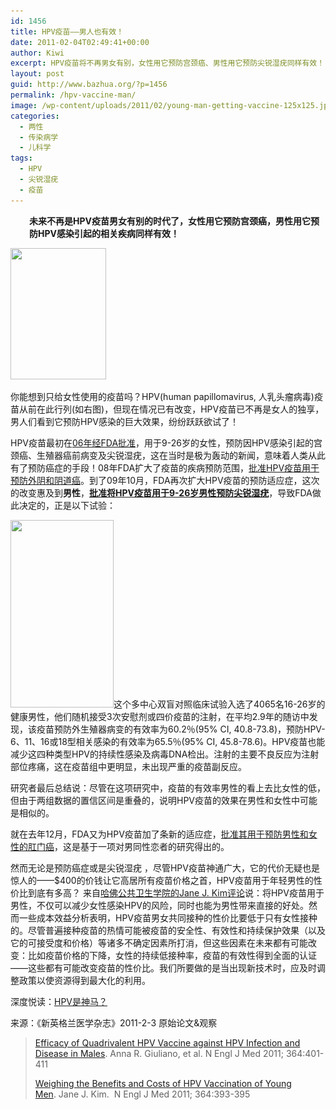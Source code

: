 ```yaml
---
id: 1456
title: HPV疫苗——男人也有效！
date: 2011-02-04T02:49:41+00:00
author: Kiwi
excerpt: HPV疫苗将不再男女有别，女性用它预防宫颈癌、男性用它预防尖锐湿疣同样有效！
layout: post
guid: http://www.bazhua.org/?p=1456
permalink: /hpv-vaccine-man/
image: /wp-content/uploads/2011/02/young-man-getting-vaccine-125x125.jpg
categories:
  - 两性
  - 传染病学
  - 儿科学
tags:
  - HPV
  - 尖锐湿疣
  - 疫苗
---
```

<p style="padding-left: 30px;">
  <strong>未来不再是HPV疫苗男女有别的时代了，女性用它预防宫颈癌，男性用它预防HPV感染引起的相关疾病同样有效！</strong>
</p>

<div>
  <p>
    <a href="http://www.hpv.com.hk/"><img class="alignright size-medium wp-image-1460" title="imgname--esaeaeececae---50226711--Twins_Sa_Injections" src="/wp-content/uploads/2011/02/imgname-esaeaeececae-50226711-Twins_Sa_Injections-218x300.jpg" alt="" width="153" height="210" srcset="/wp-content/uploads/2011/02/imgname-esaeaeececae-50226711-Twins_Sa_Injections-218x300.jpg 218w, /wp-content/uploads/2011/02/imgname-esaeaeececae-50226711-Twins_Sa_Injections-109x150.jpg 109w, /wp-content/uploads/2011/02/imgname-esaeaeececae-50226711-Twins_Sa_Injections.jpg 450w" sizes="(max-width: 153px) 100vw, 153px" /></a>
  </p>
  
  <p>
    你能想到只给女性使用的疫苗吗？HPV(human papillomavirus, 人乳头瘤病毒)疫苗从前在此行列(如右图)，但现在情况已有改变，HPV疫苗已不再是女人的独享，男人们看到它预防HPV感染的巨大效果，纷纷跃跃欲试了！
  </p>
</div>

HPV疫苗最初在[06年经FDA批准](http://www.ashastd.org/news/news_pressreleases_HPV_Vaccine.cfm)，用于9-26岁的女性，预防因HPV感染引起的宫颈癌、生殖器癌前病变及尖锐湿疣，这在当时是极为轰动的新闻，意味着人类从此有了预防癌症的手段！08年FDA扩大了疫苗的疾病预防范围，[批准HPV疫苗用于预防外阴和阴道癌](http://www.fda.gov/NewsEvents/Newsroom/PressAnnouncements/2008/ucm116945.htm)。到了09年10月，FDA再次扩大HPV疫苗的预防适应症，这次的改变惠及到**男性**，[**批准将HPV疫苗用于9-26岁男性预防尖锐湿疣**](http://www.fda.gov/NewsEvents/Newsroom/PressAnnouncements/ucm187003.htm)，导致FDA做此决定的，正是以下试验：

[<img class="alignleft size-medium wp-image-1458" title="boy-hpv-vaccine" src="/wp-content/uploads/2011/02/boy-hpv-vaccine-165x300.jpg" alt="" width="165" height="300" srcset="/wp-content/uploads/2011/02/boy-hpv-vaccine-165x300.jpg 165w, /wp-content/uploads/2011/02/boy-hpv-vaccine-82x150.jpg 82w, /wp-content/uploads/2011/02/boy-hpv-vaccine.jpg 233w" sizes="(max-width: 165px) 100vw, 165px" />](/wp-content/uploads/2011/02/boy-hpv-vaccine.jpg)这个多中心双盲对照临床试验入选了4065名16-26岁的健康男性，他们随机接受3次安慰剂或四价疫苗的注射，在平均2.9年的随访中发现，该疫苗预防外生殖器病变的有效率为60.2％(95% CI, 40.8-73.8)，预防HPV-6、11、16或18型相关感染的有效率为65.5％(95% CI, 45.8-78.6)。HPV疫苗也能减少这四种类型HPV的持续性感染及病毒DNA检出。注射的主要不良反应为注射部位疼痛，这在疫苗组中更明显，未出现严重的疫苗副反应。

研究者最后总结说：尽管在这项研究中，疫苗的有效率男性的看上去比女性的低，但由于两组数据的置信区间是重叠的，说明HPV疫苗的效果在男性和女性中可能是相似的。

就在去年12月，FDA又为HPV疫苗加了条新的适应症，[批准其用于预防男性和女性的肛门癌](http://www.medpagetoday.com/HematologyOncology/OtherCancers/24042)，这是基于一项对男同性恋者的研究得出的。

然而无论是预防癌症或是尖锐湿疣 ，尽管HPV疫苗神通广大，它的代价无疑也是惊人的——$400的价钱让它高居所有疫苗价格之首，HPV疫苗用于年轻男性的性价比到底有多高？ 来自[哈佛公共卫生学院的Jane J. Kim评论](http://www.nejm.org/doi/full/10.1056/NEJMp1012246?query=featured_home)说：将HPV疫苗用于男性，不仅可以减少女性感染HPV的风险，同时也能为男性带来直接的好处。然而一些成本效益分析表明，HPV疫苗男女共同接种的性价比要低于只有女性接种的。尽管普遍接种疫苗的热情可能被疫苗的安全性、有效性和持续保护效果（以及它的可接受度和价格）等诸多不确定因素所打消，但这些因素在未来都有可能改变：比如疫苗价格的下降，女性的持续低接种率，疫苗的有效性得到全面的认证——这些都有可能改变疫苗的性价比。我们所要做的是当出现新技术时，应及时调整政策以使资源得到最大化的利用。

深度悦读：[HPV是神马？](http://www.bazhua.org/2011/02/hpv.html)

来源：《新英格兰医学杂志》2011-2-3 原始论文&观察

> [Efficacy of Quadrivalent HPV Vaccine against HPV Infection and Disease in Males](http://www.nejm.org/doi/full/10.1056/NEJMoa0909537?query=featured_home#t=abstract). Anna R. Giuliano, et al. N Engl J Med 2011; 364:401-411
> 
> [Weighing the Benefits and Costs of HPV Vaccination of Young Men](http://www.nejm.org/doi/full/10.1056/NEJMp1012246?query=featured_home). Jane J. Kim.  N Engl J Med 2011; 364:393-395
